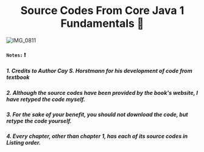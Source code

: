 # <h1 align='center'> Source Codes From Core Java 1 Fundamentals :book:

![IMG_0811](https://user-images.githubusercontent.com/73013239/105712097-bb5d0e80-5f5c-11eb-9d50-27e7d5ee4861.GIF)

#### **`Notes:`** :exclamation: 
##### 1. Credits to Author Cay S. Horstmann for his development of code from textbook
##### 2. Although the source codes have been provided by the book's website, I have retyped the code myself.
##### 3. For the sake of your benefit, you should not download the code, but retype the code yourself.
##### 4. Every chapter, other than chapter 1, has each of its source codes in Listing order. 
